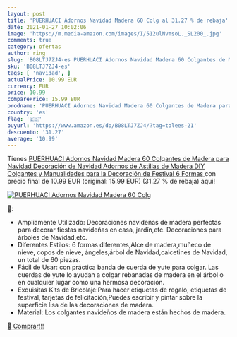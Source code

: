 ```yaml
---
layout: post
title: 'PUERHUACI Adornos Navidad Madera 60 Colg al 31.27 % de rebaja'
date: 2021-01-27 10:02:06
image: 'https://m.media-amazon.com/images/I/512ulNvmsoL._SL200_.jpg'
comments: true
category: ofertas
author: ring
slug: 'B08LTJ7ZJ4-es PUERHUACI Adornos Navidad Madera 60 Colgantes de Madera...'
sku: 'B08LTJ7ZJ4-es'
tags: [ 'navidad', ]
actualPrice: 10.99 EUR
currency: EUR
price: 10.99
comparePrice: 15.99 EUR
prodname: 'PUERHUACI Adornos Navidad Madera 60 Colgantes de Madera para Navidad  Decoración de Navidad Adornos de Astillas de Madera DIY Colgantes y Manualidades para la Decoración de Festival  6 Formas '
country: 'es'
flag: '🇪🇸'
buyurl: 'https://www.amazon.es/dp/B08LTJ7ZJ4/?tag=tolees-21'
descuento: '31.27'
average: '10.99'
---
```


Tienes [PUERHUACI Adornos Navidad Madera 60 Colgantes de Madera para Navidad  Decoración de Navidad Adornos de Astillas de Madera DIY Colgantes y Manualidades para la Decoración de Festival  6 Formas ](https://www.amazon.es/dp/B08LTJ7ZJ4/?tag=tolees-21) con precio final de  10.99 EUR (original: 15.99 EUR) (31.27 %  de rebaja) aqui!

[![PUERHUACI Adornos Navidad Madera 60 Colg](https://m.media-amazon.com/images/I/512ulNvmsoL._SL200_.jpg)](https://www.amazon.es/dp/B08LTJ7ZJ4/?tag=tolees-21)

🔎:

- Ampliamente Utilizado: Decoraciones navideñas de madera perfectas para decorar fiestas navideñas en casa, jardín,etc. Decoraciones para árboles de Navidad,etc.
- Diferentes Estilos: 6 formas diferentes,Alce de madera,muñeco de nieve, copos de nieve, ángeles,árbol de Navidad,calcetines de Navidad, un total de 60 piezas.
- Fácil de Usar: con práctica banda de cuerda de yute para colgar. Las cuerdas de yute lo ayudan a colgar rebanadas de madera en el árbol o en cualquier lugar como una hermosa decoración.
- Exquisitas Kits de Bricolaje:Para hacer etiquetas de regalo, etiquetas de festival, tarjetas de felicitación,Puedes escribir y pintar sobre la superficie lisa de las decoraciones de madera.
- Material: Los colgantes navideños de madera están hechos de madera.

[🛒 Comprar!!!](https://www.amazon.es/dp/B08LTJ7ZJ4/?tag=tolees-21)
